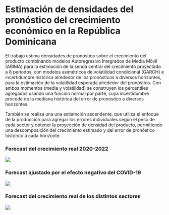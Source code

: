 # Estimación de densidades del pronóstico del crecimiento económico en la República Dominicana

El trabajo estima densidades de pronóstico sobre el crecimiento del producto combinando modelos Autoregresivo Integrados de Media Móvil
(ARIMA) para la estimación de la senda central del crecimiento proyectado a 8 periodos, con modelos asimétricos de volatilidad condicional
(GARCH) e incertidumbre histórica alrededor de los pronósticos a diversos horizontes, para la estimación de la volatilidad esperada
alrededor del pronóstico. Con ambos momentos (media y volatilidad) se construyen los percentiles agregados usando una función normal
por parte, cuya incertidumbre procede de la mediana histórica del error de pronostico a diversos horizontes. 

También se realiza una una estiamción ascendente, que utiliza el enfoque de la producción para agregar los errores individuales según el peso de cada sector y obtener la proyección de densidad del producto, permitiendo una descomposición del crecimiento estimado y del error de pronóstico histórico a cada horizonte.

### Forecast del crecimiento real 2020-2022
![](graficos/fanplot_agregacion.PNG=250x)

### Forecast ajustado por el efecto negativo del COVID-19
![](graficos/fanplot_dummy.PNG=250x)

### Forecast del crecimiento real de los distintos sectores
![](graficos/grid_fanplot_sectores.png=250x)
